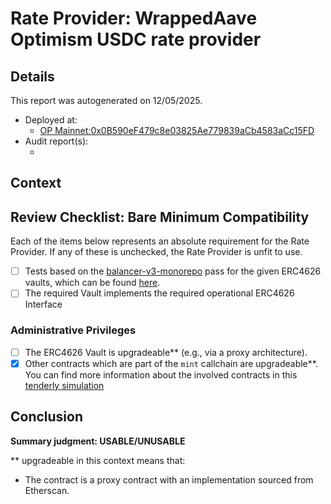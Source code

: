 
# Rate Provider: WrappedAave Optimism USDC rate provider

## Details
This report was autogenerated on 12/05/2025.

- Deployed at:
    - [OP Mainnet:0x0B590eF479c8e03825Ae779839aCb4583aCc15FD](https://optimistic.etherscan.io/address/0x0B590eF479c8e03825Ae779839aCb4583aCc15FD)
- Audit report(s):
    - [<audit title>](<link to audit>)

## Context
<Write a brief description of the intended functionality here.>

## Review Checklist: Bare Minimum Compatibility
Each of the items below represents an absolute requirement for the Rate Provider. If any of these is unchecked, the Rate Provider is unfit to use.

- [ ] Tests based on the [balancer-v3-monorepo](https://github.com/balancer/balancer-v3-monorepo/tree/main/pkg/vault/test/foundry/fork) pass for the given ERC4626 vaults, which can be found [here](https://github.com/balancer/balancer-v3-erc4626-tests/tree/main/test).
- [ ] The required Vault implements the required operational ERC4626 Interface

### Administrative Privileges
- [ ] The ERC4626 Vault is upgradeable** (e.g., via a proxy architecture).
- [x] Other contracts which are part of the `mint` callchain are upgradeable**. You can find more information
   about the involved contracts in this [tenderly simulation](https://www.tdly.co/shared/simulation/eecd4e5f-7426-4895-b0e5-2d15abf5ed15)

## Conclusion
**Summary judgment: USABLE/UNUSABLE**

** upgradeable in this context means that:
- The contract is a proxy contract with an implementation sourced from Etherscan.
    
